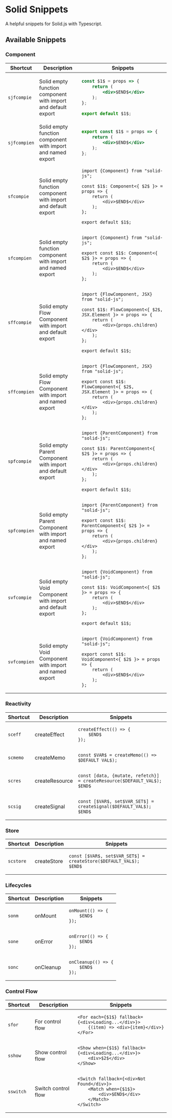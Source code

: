 # Solid Snippets

A helpful snippets for Solid.js with Typescript.

## Available Snippets

### Component

<table>
<thead>
<th>Shortcut</th>
<th>Description</th>
<th>Snippets</th>
</thead>
<tbody>
<tr>
<td>

`sjfcompie`
</td>
<td>Solid empty function component with import and default export</td>
<td>

```jsx
const $1$ = props => {
    return (
        <div>$END$</div>
    );
};

export default $1$;
```

</td>
</tr>
<tr>
<td>

`sjfcompien`
</td>
<td>Solid empty function component with import and named export</td>
<td>

```jsx
export const $1$ = props => {
    return (
        <div>$END$</div>
    );
};
```

</td>
</tr>
<tr>
<td>

`sfcompie`
</td>
<td>Solid empty function component with import and default export</td>
<td>

```tsx
import {Component} from "solid-js";

const $1$: Component<{ $2$ }> = props => {
    return (
        <div>$END$</div>
    );
};

export default $1$;
```

</td>
</tr>
<tr>
<td>

`sfcompien`
</td>
<td>Solid empty function component with import and named export</td>
<td>

```tsx
import {Component} from "solid-js";

export const $1$: Component<{ $2$ }> = props => {
    return (
        <div>$END$</div>
    );
};
```

</td>
</tr>
<tr>
<td>

`sffcompie`
</td>
<td>Solid empty Flow Component with import and default export</td>
<td>

```tsx
import {FlowComponent, JSX} from "solid-js";

const $1$: FlowComponent<{ $2$, JSX.Element }> = props => {
    return (
        <div>{props.children}</div>
    );
};

export default $1$;
```

</td>
</tr>
<tr>
<td>

`sffcompien`
</td>
<td>Solid empty Flow Component with import and named export</td>
<td>

```tsx
import {FlowComponent, JSX} from "solid-js";

export const $1$: FlowComponent<{ $2$, JSX.Element }> = props => {
    return (
        <div>{props.children}</div>
    );
};
```

</td>
</tr>
<tr>
<td>

`spfcompie`
</td>
<td>Solid empty Parent Component with import and default export</td>
<td>

```tsx
import {ParentComponent} from "solid-js";

const $1$: ParentComponent<{ $2$ }> = props => {
    return (
        <div>{props.children}</div>
    );
};

export default $1$;
```

</td>
</tr>
<tr>
<td>

`spfcompien`
</td>
<td>Solid empty Parent Component with import and named export</td>
<td>

```tsx
import {ParentComponent} from "solid-js";

export const $1$: ParentComponent<{ $2$ }> = props => {
    return (
        <div>{props.children}</div>
    );
};
```

</td>
</tr>
<tr>
<td>

`svfcompie`
</td>
<td>Solid empty Void Component with import and default export</td>
<td>

```tsx
import {VoidComponent} from "solid-js";

const $1$: VoidComponent<{ $2$ }> = props => {
    return (
        <div>$END$</div>
    );
};

export default $1$;
```

</td>
</tr>
<tr>
<td>

`svfcompien`
</td>
<td>Solid empty Void Component with import and named export</td>
<td>

```tsx
import {VoidComponent} from "solid-js";

export const $1$: VoidComponent<{ $2$ }> = props => {
    return (
        <div>$END$</div>
    );
};
```

</td>
</tr>
</tbody>
</table>

### Reactivity

<table>
<thead>
<th>Shortcut</th>
<th>Description</th>
<th>Snippets</th>
</thead>
<tbody>
<tr>
<td>

`sceff`
</td>
<td>createEffect</td>
<td>

```tsx
createEffect(() => {
    $END$
});
```

</td>
</tr>
<tr>
<td>

`scmemo`
</td>
<td>createMemo</td>
<td>

```tsx
const $VAR$ = createMemo(() => $DEFAULT_VAL$);
```

</td>
</tr>
<tr>
<td>

`scres`
</td>
<td>createResource</td>
<td>

```tsx
const [data, {mutate, refetch}] = createResource($DEFAULT_VAL$);
$END$
```

</td>
</tr>
<tr>
<td>

`scsig`
</td>
<td>createSignal</td>
<td>

```tsx
const [$VAR$, set$VAR_SET$] = createSignal($DEFAULT_VAL$);
$END$
```

</td>
</tr>
</tbody>
</table>

### Store

<table>
<thead>
<th>Shortcut</th>
<th>Description</th>
<th>Snippets</th>
</thead>
<tbody>
<tr>
<td>

`scstore`
</td>
<td>createStore</td>
<td>

```tsx
const [$VAR$, set$VAR_SET$] = createStore($DEFAULT_VAL$);
$END$
```

</td>
</tr>
</tbody>
</table>

### Lifecycles

<table>
<thead>
<th>Shortcut</th>
<th>Description</th>
<th>Snippets</th>
</thead>
<tbody>
<tr>
<td>

`sonm`
</td>
<td>onMount</td>
<td>

```tsx
onMount(() => {
    $END$
});
```

</td>
</tr>
<tr>
<td>

`sone`
</td>
<td>onError</td>
<td>

```tsx
onError(() => {
    $END$
});
```

</td>
</tr>
<tr>
<td>

`sonc`
</td>
<td>onCleanup</td>
<td>

```tsx
onCleanup(() => {
    $END$
});
```

</td>
</tr>
</tbody>
</table>

### Control Flow

<table>
<thead>
<th>Shortcut</th>
<th>Description</th>
<th>Snippets</th>
</thead>
<tbody>
<tr>
<td>

`sfor`
</td>
<td>For control flow</td>
<td>

```tsx
<For each={$1$} fallback={<div>Loading...</div>}>
    {(item) => <div>{item}</div>}
</For>
```

</td>
</tr>
<tr>
<td>

`sshow`
</td>
<td>Show control flow</td>
<td>

```tsx
<Show when={$1$} fallback={<div>Loading...</div>}>
    <div>$2$</div>
</Show>
```

</td>
</tr>
<tr>
<td>

`sswitch`
</td>
<td>Switch control flow</td>
<td>

```tsx
<Switch fallback={<div>Not Found</div>}>
    <Match when={$1$}>
        <div>$END$</div>
    </Match>
</Switch>
```

</td>
</tr>
</tbody>
</table>

